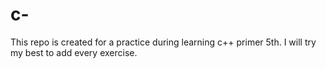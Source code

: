 # c-

This repo is created for a practice during learning c++ primer 5th. I will try my best to add every exercise.
